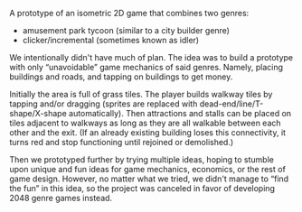 A prototype of an isometric 2D game that combines two genres:

- amusement park tycoon (similar to a city builder genre)
- clicker/incremental (sometimes known as idler)

We intentionally didn't have much of plan. The idea was to build a prototype with only “unavoidable” game mechanics of said genres. Namely, placing buildings and roads, and tapping on buildings to get money.

Initially the area is full of grass tiles. The player builds walkway tiles by tapping and/or dragging (sprites are replaced with dead-end/line/T-shape/X-shape automatically). Then attractions and stalls can be placed on tiles adjacent to walkways as long as they are all walkable between each other and the exit. (If an already existing building loses this connectivity, it turns red and stop functioning until rejoined or demolished.)

Then we prototyped further by trying multiple ideas, hoping to stumble upon unique and fun ideas for game mechanics, economics, or the rest of game design. However, no matter what we tried, we didn't manage to “find the fun” in this idea, so the project was canceled in favor of developing 2048 genre games instead.
